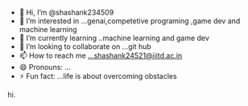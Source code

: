 - 👋 Hi, I’m @shashank234509
- 👀 I’m interested in ...genai,competetive programing ,game dev and machine learning 
- 🌱 I’m currently learning ..machine learning and game dev
- 💞️ I’m looking to collaborate on ...git hub
- 📫 How to reach me ...shashank24521@iiitd.ac.in
- 😄 Pronouns: ...
- ⚡ Fun fact: ...life is about overcoming obstacles

<!---
shashank234509/shashank234509 is a ✨ special ✨ repository because its `README.md` (this file) appears on your GitHub profile.
You can click the Preview link to take a look at your changes.
--->

hi.
